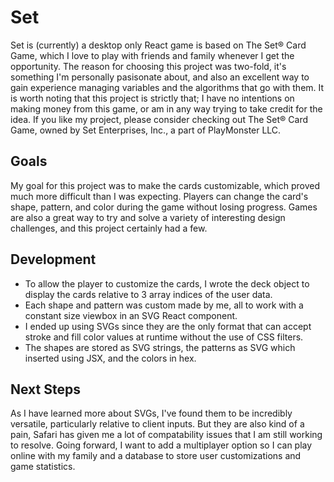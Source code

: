 # Set

Set is (currently) a desktop only React game is based on The Set® Card Game, which I love to play with friends and family whenever I get the opportunity. The reason for choosing this project was two-fold, it's something I'm personally pasisonate about, and also an excellent way to gain experience managing variables and the algorithms that go with them. It is worth noting that this project is strictly that; I have no intentions on making money from this game, or am in any way trying to take credit for the idea. If you like my project, please consider checking out The Set® Card Game, owned by Set Enterprises, Inc., a part of PlayMonster LLC.

## Goals

My goal for this project was to make the cards customizable, which proved much more difficult than I was expecting. Players can change the card's shape, pattern, and color during the game without losing progress. Games are also a great way to try and solve a variety of interesting design challenges, and this project certainly had a few.

## Development

- To allow the player to customize the cards, I wrote the deck object to display the cards relative to 3 array indices of the user data.
- Each shape and pattern was custom made by me, all to work with a constant size viewbox in an SVG React component.
- I ended up using SVGs since they are the only format that can accept stroke and fill color values at runtime without the use of CSS filters.
- The shapes are stored as SVG <path> strings, the patterns as SVG <patterns> which inserted using JSX, and the colors in hex.

## Next Steps

As I have learned more about SVGs, I've found them to be incredibly versatile, particularly relative to client inputs. But they are also kind of a pain, Safari has given me a lot of compatability issues that I am still working to resolve. Going forward, I want to add a multiplayer option so I can play online with my family and a database to store user customizations and game statistics.

